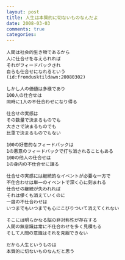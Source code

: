 ```yaml
---
layout: post
title: 人生は本質的に切ないものなんだよ
date: 2008-03-03
comments: true
categories:
---
```



    人間は社会的生き物であるから
    人に仕合せを与えられれば
    それがフィードバックされ
    自らも仕合せになれるという
    (id:fromdusktildawn:20080302)
    
    しかし人の価値は多様であり
    100人の仕合せは
    同時に1人の不仕合わせになり得る
    
    仕合せの実感は
    その数量で決まるものでも
    大きさで決まるものでも
    比重で決まるものでもない
    
    100の好意的なフィードバックは
    1の悪意のフィードバックで打ち消されることもある
    100の他人の仕合せは
    1の身内の不仕合せに譲る
    
    仕合せの実感には継続的なイベントが必要な一方で
    不仕合わせは単一のイベントで深く心に刻まれる
    仕合せの継続が失われれば
    それは儚くも消えていくのに
    一度の不仕合わせは
    いつまでもいつまでも心にこびりついて消えてくれない
    
    そこには明らかなる脳の非対称性が存在する
    人間の無意識は常に不仕合わせを多く見積もる
    そして人間の意識はそれを克服できない
    
    だから人生というものは
    本質的に切ないものなんだと思う
